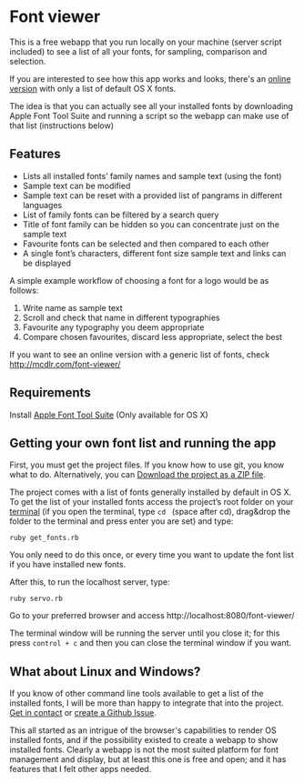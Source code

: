 # Font viewer

This is a free webapp that you run locally on your machine (server script included) to see a list of all your fonts, for sampling, comparison and selection.

If you are interested to see how this app works and looks, there's an [online version](http://mcdlr.com/font-viewer/) with only a list of default OS X fonts.

The idea is that you can actually see all your installed fonts by downloading Apple Font Tool Suite and running a script so the webapp can make use of that list (instructions below)


## Features

* Lists all installed fonts’ family names and sample text (using the font)
* Sample text can be modified
* Sample text can be reset with a provided list of pangrams in different languages
* List of family fonts can be filtered by a search query
* Title of font family can be hidden so you can concentrate just on the sample text
* Favourite fonts can be selected and then compared to each other
* A single font’s characters, different font size sample text and links can be displayed

A simple example workflow of choosing a font for a logo would be as follows:

1. Write name as sample text
2. Scroll and check that name in different typographies
3. Favourite any typography you deem appropriate
4. Compare chosen favourites, discard less appropriate, select the best

If you want to see an online version with a generic list of fonts, check http://mcdlr.com/font-viewer/


## Requirements

Install [Apple Font Tool Suite](https://developer.apple.com/fonts/) (Only available for OS X)


## Getting your own font list and running the app

First, you must get the project files. If you know how to use git, you know what to do. Alternatively, you can [Download the project as a ZIP file](https://github.com/DrummerHead/font-viewer/archive/master.zip).

The project comes with a list of fonts generally installed by default in OS X. To get the list of your installed fonts access the project’s root folder on your [terminal](http://blog.teamtreehouse.com/introduction-to-the-mac-os-x-command-line) (if you open the terminal, type `cd ` (space after cd), drag&drop the folder to the terminal and press enter you are set) and type:

```
ruby get_fonts.rb
```

You only need to do this once, or every time you want to update the font list if you have installed new fonts.

After this, to run the localhost server, type:

```
ruby servo.rb
```

Go to your preferred browser and access http://localhost:8080/font-viewer/

The terminal window will be running the server until you close it; for this press `control + c` and then you can close the terminal window if you want.


## What about Linux and Windows?

If you know of other command line tools available to get a list of the installed fonts, I will be more than happy to integrate that into the project. [Get in contact](http://drummerhead.me/) or [create a Github Issue](https://github.com/DrummerHead/font-viewer/issues).

This all started as an intrigue of the browser's capabilities to render OS installed fonts, and if the possibility existed to create a webapp to show installed fonts. Clearly a webapp is not the most suited platform for font management and display, but at least this one is free and open; and it has features that I felt other apps needed.
